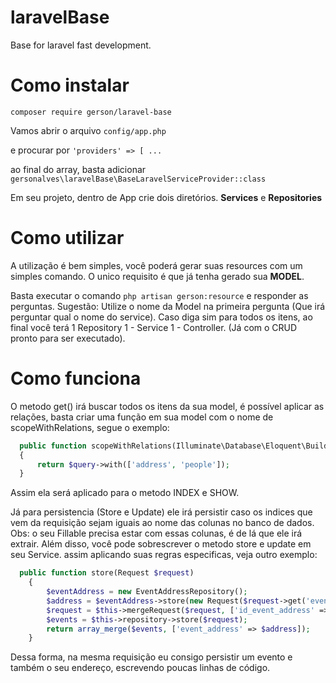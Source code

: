 # laravelBase
Base for laravel fast development.

# Como instalar
```composer require gerson/laravel-base ```

Vamos abrir o arquivo
```config/app.php```

e procurar por 
```'providers' => [ ...```

ao final do array, basta adicionar
```gersonalves\laravelBase\BaseLaravelServiceProvider::class```

Em seu projeto, dentro de App crie dois diretórios.
<strong>Services</strong> e <strong>Repositories</strong>

# Como utilizar
A utilização é bem simples, você poderá gerar suas resources com um simples comando.
O unico requisito é que já tenha gerado sua <strong>MODEL</strong>.

Basta executar o comando
```php artisan gerson:resource```
e responder as perguntas.
Sugestão: Utilize o nome da Model na primeira pergunta (Que irá perguntar qual o nome do service).
Caso diga sim para todos os itens, ao final você terá
1 Repository
1 - Service
1 - Controller. (Já com o CRUD pronto para ser executado).

# Como funciona

  O metodo get() irá buscar todos os itens da sua model, é possível aplicar as relações, basta criar uma função em sua model com o nome de 
  scopeWithRelations, segue o exemplo:
  
  ```php
    public function scopeWithRelations(Illuminate\Database\Eloquent\Builder $query)
    {
        return $query->with(['address', 'people']);
    } 
  ```
  
  Assim ela será aplicado para o metodo INDEX e SHOW.
  
  Já para persistencia (Store e Update) ele irá persistir caso os indices que vem da requisição sejam iguais ao nome das colunas no banco de dados. 
Obs: o seu Fillable precisa estar com essas colunas, é de lá que ele irá extrair.
Além disso, você pode sobrescrever o metodo store e update em seu Service. assim aplicando suas regras especificas, veja outro exemplo:

```php 
  public function store(Request $request)
    {
        $eventAddress = new EventAddressRepository();
        $address = $eventAddress->store(new Request($request->get('event_address')));
        $request = $this->mergeRequest($request, ['id_event_address' => $address['id_event_address']]);
        $events = $this->repository->store($request);
        return array_merge($events, ['event_address' => $address]);
    }
```

Dessa forma, na mesma requisição eu consigo persistir um evento e também o seu endereço, escrevendo poucas linhas de código. 
